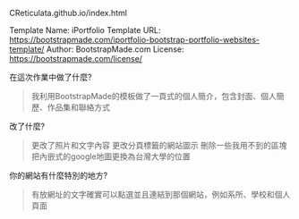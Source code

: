 CReticulata.github.io/index.html

Template Name: iPortfolio
Template URL: https://bootstrapmade.com/iportfolio-bootstrap-portfolio-websites-template/
Author: BootstrapMade.com
License: https://bootstrapmade.com/license/

在這次作業中做了什麼?
>我利用BootstrapMade的模板做了一頁式的個人簡介，包含封面、個人簡歷、作品集和聯絡方式

改了什麼?
>更改了照片和文字內容
>更改分頁標籤的網站圖示
>刪除一些我用不到的區塊
>把內嵌式的google地圖更換為台灣大學的位置

你的網站有什麼特別的地方?
>有放網址的文字確實可以點選並且連結到那個網站，例如系所、學校和個人頁面